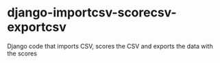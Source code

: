# django-importcsv-scorecsv-exportcsv
Django code that imports CSV, scores the CSV and exports the data with the scores
